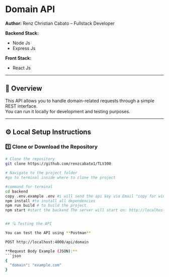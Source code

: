 # Domain API

**Author:** Renz Christian Cabato – Fullstack Developer  

**Backend Stack:**  
- Node Js  
- Express Js  

**Front Stack:**  
- React Js

---

## 📌 Overview
This API allows you to handle domain-related requests through a simple REST interface.  
You can run it locally for development and testing purposes.

---

## ⚙️ Local Setup Instructions

### 1️⃣ Clone or Download the Repository
```bash
# Clone the repository
git clone https://github.com/renzcabato1/TLV300

# Navigate to the project folder
#go to terminal inside where to clone the project

#command for terminal
cd backend
copy .env.example .env #i will send the api key via Email "copy for windows cp for linux or mac"
npm install #to install all dependencies
npm run build # to build the project
npm start #start the backend The server will start on: http://localhost:5001


## 🔍 Testing the API

You can test the API using **Postman** 

POST http://localhost:4000/api/domain

**Request Body Example (JSON):**  
```json
{
  "domain": "example.com"
}